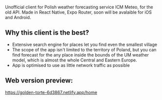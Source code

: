 Unofficial client for Polish weather forecasting service ICM Meteo, for the old API.
Made in React Native, Expo Router, soon will be avalaible for iOS and Android. 

## Why this client is the best?
 <ul>
   <li>Extensive search engine for places let you find even the smallest village</li>
   <li>The scope of the app isn't limited to the territory of Poland, but you can find forecast for the any place inside the bounds of the UM weather model, which is almost the whole Central and Eastern Europe.</li>
   <li>App is optimised to use as little network traffic as possible</li>
 </ul>

## Web version preview:

https://golden-torte-6d3867.netlify.app/home